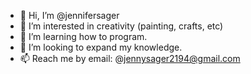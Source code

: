 - 👋 Hi, I’m @jennifersager
- 👀 I’m interested in creativity (painting, crafts, etc)
- 🌱 I’m learning how to program.
- 💞️ I’m looking to expand my knowledge.
- 📫 Reach me by email: @jennysager2194@gmail.com

<!---
jennifersager/jennifersager is a ✨ special ✨ repository because its `README.md` (this file) appears on your GitHub profile.
You can click the Preview link to take a look at your changes.
--->

